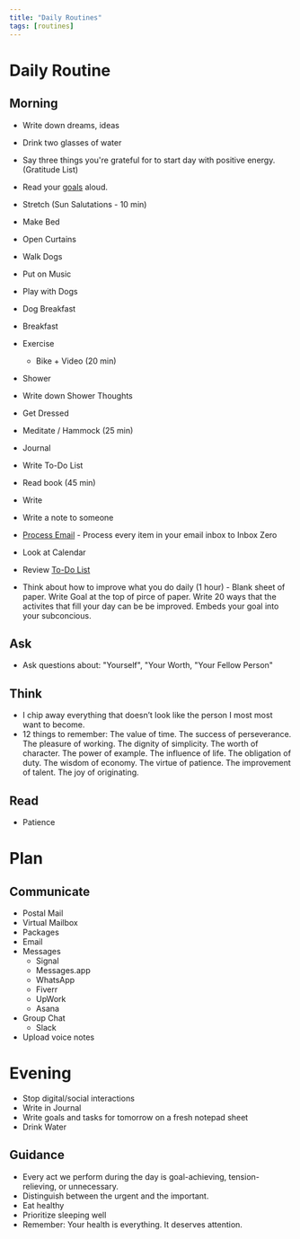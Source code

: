 ```yaml
---
title: "Daily Routines"
tags: [routines]
---
```




# Daily Routine


## Morning
- Write down dreams, ideas
- Drink two glasses of water
- Say three things you're grateful for to start day with positive energy. (Gratitude List)
- Read your [goals](../../goals/goals) aloud.
- Stretch (Sun Salutations - 10 min)
- Make Bed
- Open Curtains
- Walk Dogs
- Put on Music
- Play with Dogs
- Dog Breakfast
- Breakfast
- Exercise
	- Bike + Video (20 min)
- Shower
- Write down Shower Thoughts
- Get Dressed
- Meditate / Hammock (25 min)
- Journal
- Write To-Do List
- Read book (45 min)
- Write
- Write a note to someone
- [Process Email](../processes/communications/process-email) - Process every item in your email inbox to Inbox Zero
- Look at Calendar
- Review [To-Do List](../to-do/to-do)


- Think about how to improve what you do daily (1 hour) - Blank sheet of paper. Write Goal at the top of pirce of paper. Write 20 ways that the activites that fill your day can be be improved. Embeds your goal into your subconcious.  

## Ask
- Ask questions about: "Yourself", "Your Worth, "Your Fellow Person"

## Think
- I chip away everything that doesn’t look like the person I most most want to become.
- 12 things to remember: The value of time. The success of perseverance. The pleasure of working. The dignity of simplicity. The worth of character. The power of example. The influence of life. The obligation of duty. The wisdom of economy. The virtue of patience. The improvement of talent. The joy of originating.

## Read
- Patience

# Plan


## Communicate
- Postal Mail
- Virtual Mailbox
- Packages
- Email
- Messages
	- Signal
	- Messages.app
	- WhatsApp
	- Fiverr
	- UpWork
	- Asana
- Group Chat
	- Slack
- Upload voice notes

# Evening
- Stop digital/social interactions
- Write in Journal
- Write goals and tasks for tomorrow on a fresh notepad sheet
- Drink Water

## Guidance
- Every act we perform during the day is goal-achieving, tension-relieving, or unnecessary.
- Distinguish between the urgent and the important.
- Eat healthy
- Prioritize sleeping well
- Remember: Your health is everything. It deserves  attention.